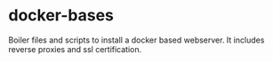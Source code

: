 # docker-bases
Boiler files and scripts to install a docker based webserver. It includes reverse proxies and ssl certification.
